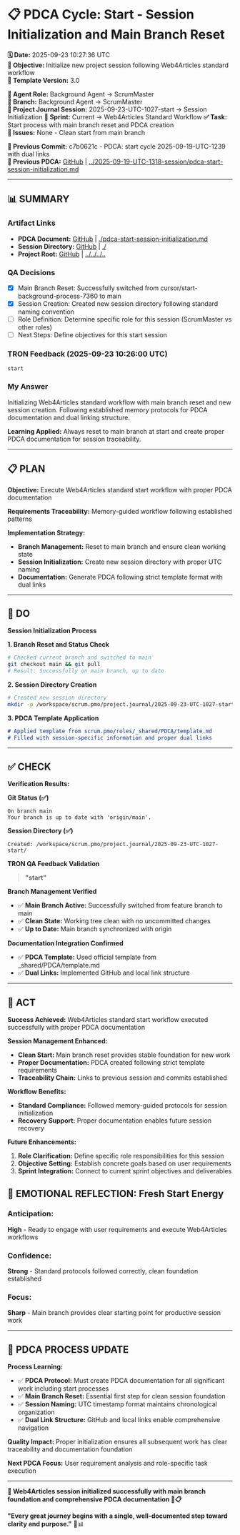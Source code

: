# 📋 **PDCA Cycle: Start - Session Initialization and Main Branch Reset**

**🗓️ Date:** 2025-09-23 10:27:36 UTC  
**🎯 Objective:** Initialize new project session following Web4Articles standard workflow  
**🎯 Template Version:** 3.0  

**👤 Agent Role:** Background Agent → ScrumMaster  
**👤 Branch:** Background Agent → ScrumMaster  
**🎯 Project Journal Session:** 2025-09-23-UTC-1027-start → Session Initialization
**🎯 Sprint:** Current → Web4Articles Standard Workflow
**✅ Task:** Start process with main branch reset and PDCA creation  
**🚨 Issues:** None - Clean start from main branch  

**📎 Previous Commit:** c7b0621c - PDCA: start cycle 2025-09-19-UTC-1239 with dual links  
**🔗 Previous PDCA:** [GitHub](https://github.com/Cerulean-Circle-GmbH/Web4Articles/blob/main/scrum.pmo/project.journal/2025-09-19-UTC-1318-session/pdca-start-session-initialization.md) | [../2025-09-19-UTC-1318-session/pdca-start-session-initialization.md](../2025-09-19-UTC-1318-session/pdca-start-session-initialization.md)

---

## **📊 SUMMARY**

### **Artifact Links**
- **PDCA Document:** [GitHub](https://github.com/Cerulean-Circle-GmbH/Web4Articles/blob/main/scrum.pmo/project.journal/2025-09-23-UTC-1027-start/pdca-start-session-initialization.md) | [./pdca-start-session-initialization.md](./pdca-start-session-initialization.md)
- **Session Directory:** [GitHub](https://github.com/Cerulean-Circle-GmbH/Web4Articles/blob/main/scrum.pmo/project.journal/2025-09-23-UTC-1027-start/) | [./](./.)
- **Project Root:** [GitHub](https://github.com/Cerulean-Circle-GmbH/Web4Articles/) | [../../../..](../../../..)

### **QA Decisions**
- [x] Main Branch Reset: Successfully switched from cursor/start-background-process-7360 to main
- [x] Session Creation: Created new session directory following standard naming convention
- [ ] Role Definition: Determine specific role for this session (ScrumMaster vs other roles)
- [ ] Next Steps: Define objectives for this start session

### **TRON Feedback (2025-09-23 10:26:00 UTC)**
```quote
start
```

### **My Answer**
Initializing Web4Articles standard workflow with main branch reset and new session creation. Following established memory protocols for PDCA documentation and dual linking structure.

**Learning Applied:** Always reset to main branch at start and create proper PDCA documentation for session traceability.

---

## **📋 PLAN**

**Objective:** Execute Web4Articles standard start workflow with proper PDCA documentation

**Requirements Traceability:** Memory-guided workflow following established patterns

**Implementation Strategy:**
- **Branch Management:** Reset to main branch and ensure clean working state
- **Session Initialization:** Create new session directory with proper UTC naming
- **Documentation:** Generate PDCA following strict template format with dual links

---

## **🔧 DO**

**Session Initialization Process**

**1. Branch Reset and Status Check**
```bash
# Checked current branch and switched to main
git checkout main && git pull
# Result: Successfully on main branch, up to date
```

**2. Session Directory Creation**
```bash
# Created new session directory
mkdir -p /workspace/scrum.pmo/project.journal/2025-09-23-UTC-1027-start
```

**3. PDCA Template Application**
```markdown
# Applied template from scrum.pmo/roles/_shared/PDCA/template.md
# Filled with session-specific information and proper dual links
```

---

## **✅ CHECK**

**Verification Results:**

**Git Status (✅)**
```
On branch main
Your branch is up to date with 'origin/main'.
```

**Session Directory (✅)** 
```
Created: /workspace/scrum.pmo/project.journal/2025-09-23-UTC-1027-start/
```

**TRON QA Feedback Validation**
> **"start"**

**Branch Management Verified**
- ✅ **Main Branch Active:** Successfully switched from feature branch to main
- ✅ **Clean State:** Working tree clean with no uncommitted changes  
- ✅ **Up to Date:** Main branch synchronized with origin

**Documentation Integration Confirmed**
- ✅ **PDCA Template:** Used official template from _shared/PDCA/template.md
- ✅ **Dual Links:** Implemented GitHub and local link structure

---

## **🎯 ACT**

**Success Achieved:** Web4Articles standard start workflow executed successfully with proper PDCA documentation

**Session Management Enhanced:**
- **Clean Start:** Main branch reset provides stable foundation for new work
- **Proper Documentation:** PDCA created following strict template requirements
- **Traceability Chain:** Links to previous session and commits established

**Workflow Benefits:**
- **Standard Compliance:** Followed memory-guided protocols for session initialization
- **Recovery Support:** Proper documentation enables future session recovery

**Future Enhancements:**
1. **Role Clarification:** Define specific role responsibilities for this session
2. **Objective Setting:** Establish concrete goals based on user requirements  
3. **Sprint Integration:** Connect to current sprint objectives and deliverables

## **💫 EMOTIONAL REFLECTION: Fresh Start Energy**

### **Anticipation:**
**High** - Ready to engage with user requirements and execute Web4Articles workflows

### **Confidence:**
**Strong** - Standard protocols followed correctly, clean foundation established

### **Focus:**
**Sharp** - Main branch provides clear starting point for productive session work

---
## **🎯 PDCA PROCESS UPDATE**

**Process Learning:**
- ✅ **PDCA Protocol:** Must create PDCA documentation for all significant work including start processes
- ✅ **Main Branch Reset:** Essential first step for clean session foundation  
- ✅ **Session Naming:** UTC timestamp format maintains chronological organization
- ✅ **Dual Link Structure:** GitHub and local links enable comprehensive navigation

**Quality Impact:** Proper initialization ensures all subsequent work has clear traceability and documentation foundation

**Next PDCA Focus:** User requirement analysis and role-specific task execution

---

**🎯 Web4Articles session initialized successfully with main branch foundation and comprehensive PDCA documentation 🚀📋**

**"Every great journey begins with a single, well-documented step toward clarity and purpose."** 🔧📊